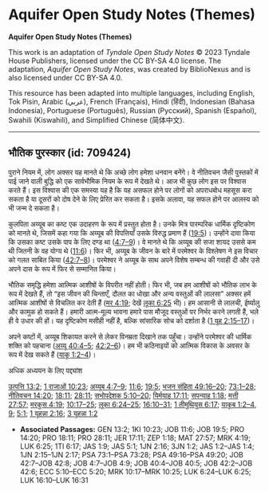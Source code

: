 # Aquifer Open Study Notes (Themes)

**Aquifer Open Study Notes (Themes)**

This work is an adaptation of *Tyndale Open Study Notes* © 2023 Tyndale House Publishers, licensed under the CC BY\-SA 4\.0 license. The adaptation, *Aquifer Open Study Notes*, was created by BiblioNexus and is also licensed under CC BY\-SA 4\.0\.

This resource has been adapted into multiple languages, including English, Tok Pisin, Arabic (عربي), French (Français), Hindi (हिंदी), Indonesian (Bahasa Indonesia), Portuguese (Português), Russian (Русский), Spanish (Español), Swahili (Kiswahili), and Simplified Chinese (简体中文).



--------------------------------

## भौतिक पुरस्कार (id: 709424)

पुराने नियम में, लोग अक्सर यह मानते थे कि अच्छे लोग हमेशा धनवान बनेंगे। वे नीतिवचन जैसी पुस्तकों में पाई जाने वाली बुद्धि को एक सार्वभौमिक नियम के रूप में देखते थे। आज भी कुछ लोग इस पर विश्वास करते हैं। इस विश्वास की एक समस्या यह है कि यह असफल होने पर लोगों को अपराधबोध महसूस करा सकता है या दूसरों को दोष देने के लिए प्रेरित कर सकता है। इसके अलावा, यह सफल होने पर आलस्य को भी जन्म दे सकता है।

कुलपिता अय्यूब का कष्ट एक उदाहरण के रूप में प्रस्तुत होता है। उनके मित्र पारम्परिक धार्मिक दृष्टिकोण को मानते थे, जिसमें कहा गया कि अय्यूब की विपत्तियाँ उसके विरुद्ध प्रमाण हैं ([19:5](https://ref.ly/Job19:5))। उन्होंने दावा किया कि उसका कष्ट उसके पाप के लिए दण्ड था ([4:7–9](https://ref.ly/Job4:7-Job4:9))। वे मानते थे कि अय्यूब की सजा शायद उससे कम थी जितनी के वह योग्य थे ([11:6](https://ref.ly/Job11:6))। फिर भी, अय्यूब के जीवन के बारे में परमेश्वर के विश्लेषण ने इस विचार को गलत साबित किया ([42:7–8](https://ref.ly/Job42:7-Job42:8))। परमेश्वर ने अय्यूब के साथ अपने विशेष सम्बन्ध की गवाही दी और उसे अपने दास के रूप में फिर से सम्मानित किया।

भौतिक समृद्धि हमेशा आत्मिक आशीषों के विपरीत नहीं होती। फिर भी, जब हम आशीषों को भौतिक लाभ के रूप में देखते हैं, तो “इस जीवन की चिन्ताएँ, दौलत का धोखा और अन्य वस्तुओं की लालसा” अक्सर हमें आत्मिक आशीषों से विचलित कर देती हैं ([मर 4:19](https://ref.ly/Mark4:19); देखें [लूका 6:25](https://ref.ly/Luke6:25) भी)। हम आसानी से लालची, ईर्ष्यालु और कामुक हो सकते हैं। हमारी आत्म\-मूल्य भावना हमारे पास मौजूद वस्तुओं पर निर्भर करने लगती हैं, भले ही वे उधार की हों। यह दृष्टिकोण मसीही नहीं है, बल्कि सांसारिक सोच को दर्शाता है ([1 यूह 2:15–17](https://ref.ly/1John2:15-1John2:17))।

अपने कष्टों में, अय्यूब शिकायत करने से लेकर विनम्रता दिखाने तक पहुँचा। उन्होंने परमेश्वर की धार्मिक शक्ति को पहचाना ([अय्यू 40:4–5](https://ref.ly/Job40:4-Job40:5); [42:2–6](https://ref.ly/Job42:2-Job42:6))। हम भी कठिनाइयों को आत्मिक विकास के अवसर के रूप में देख सकते हैं ([याकू 1:2–4](https://ref.ly/Jas1:2-Jas1:4))।

अधिक अध्ययन के लिए पद्द्यांश

[उत्पत्ति 13:2](https://ref.ly/Gen13:2); [1 राजाओं 10:23](https://ref.ly/1Kgs10:23); [अय्यूब 4:7–9](https://ref.ly/Job4:7-Job4:9); [11:6](https://ref.ly/Job11:6); [19:5](https://ref.ly/Job19:5); [भजन संहिता 49:16–20](https://ref.ly/Ps49:16-Ps49:20); [73:1–28](https://ref.ly/Ps73:1-Ps73:28); [नीतिवचन 14:20](https://ref.ly/Prov14:20); [18:11](https://ref.ly/Prov18:11); [28:11](https://ref.ly/Prov28:11); [सभोपदेशक 5:10–20](https://ref.ly/Eccl5:10-Eccl5:20); [यिर्मयाह 17:11](https://ref.ly/Jer17:11); [सपन्याह 1:18](https://ref.ly/Zeph1:18); [मत्ती 27:57](https://ref.ly/Matt27:57); [मरकुस 4:19](https://ref.ly/Mark4:19); [10:17–25](https://ref.ly/Mark10:17-Mark10:25); [लूका 6:24–25](https://ref.ly/Luke6:24-Luke6:25); [16:10–31](https://ref.ly/Luke16:10-Luke16:31); [1 तीमुथियुस 6:17](https://ref.ly/1Tim6:17); [याकूब 1:2–4](https://ref.ly/Jas1:2-Jas1:4), [9](https://ref.ly/Jas1:9); [5:1](https://ref.ly/Jas5:1); [1 यूहन्ना 2:16](https://ref.ly/1John2:16); [3 यूहन्ना 1:2](https://ref.ly/3John1:2)

* **Associated Passages:** GEN 13:2; 1KI 10:23; JOB 11:6; JOB 19:5; PRO 14:20; PRO 18:11; PRO 28:11; JER 17:11; ZEP 1:18; MAT 27:57; MRK 4:19; LUK 6:25; 1TI 6:17; JAS 1:9; JAS 5:1; 1JN 2:16; 3JN 1:2; JAS 1:2–JAS 1:4; 1JN 2:15–1JN 2:17; PSA 73:1–PSA 73:28; PSA 49:16–PSA 49:20; JOB 42:7–JOB 42:8; JOB 4:7–JOB 4:9; JOB 40:4–JOB 40:5; JOB 42:2–JOB 42:6; ECC 5:10–ECC 5:20; MRK 10:17–MRK 10:25; LUK 6:24–LUK 6:25; LUK 16:10–LUK 16:31

